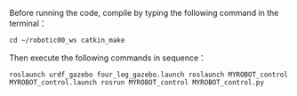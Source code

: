 Before running the code, compile by typing the following command in the terminal：

`
cd ~/robotic00_ws
catkin_make
`

Then execute the following commands in sequence：

`
roslaunch urdf_gazebo four_leg_gazebo.launch
roslaunch MYROBOT_control MYROBOT_control.launch
rosrun MYROBOT_control MYROBOT_control.py
`
